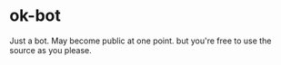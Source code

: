 # ok-bot
Just a bot. May become public at one point. but you're free to use the source as you please.
